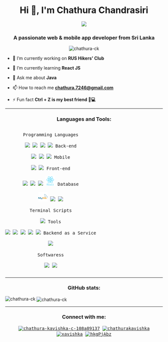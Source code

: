 <h1 align="center">Hi 👋, I'm Chathura Chandrasiri</h1>
<p align="center">
  <a href="https://github.com/DenverCoder1/readme-typing-svg"><img src="https://readme-typing-svg.herokuapp.com?&font=IBM+Plex+Sans&color=abcdef&size=20&center=true&vCenter=true&width=1000&lines=Welcome+to+my+GitHub+Profile!;I'm+a+Computer+Science+enthusiast;I'm+also+studying+Cloud+Engineering+and+Network+Engineering" /></a>
</p>
<h3 align="center">A passionate web & mobile app developer from Sri Lanka</h3>

<p align="center"> <img src="https://komarev.com/ghpvc/?username=chathura-ck&label=Profile%20views&color=0e75b6&style=flat" alt="chathura-ck" /> </p>

- 🔭 I’m currently working on **RUS Hikers' Club**

- 🌱 I’m currently learning **React JS**

- 💬 Ask me about **Java**

- 📫 How to reach me **chathura.7246@gmail.com**

- ⚡ Fun fact **Ctrl + Z is my best friend 🔄💻**

---

<h3 align="center">Languages and Tools:</h3>
<p style="display: inline-block;" align="center">
  <kbd>
    <kbd>Programming Languages</kbd>
    <br>
    <br>
    <img width="30px" src="https://cdn.jsdelivr.net/gh/devicons/devicon/icons/java/java-plain.svg" />
    <img width="30px" src="https://cdn.jsdelivr.net/gh/devicons/devicon/icons/javascript/javascript-plain.svg" />
    <img width="30px" src="https://cdn.jsdelivr.net/gh/devicons/devicon/icons/php/php-plain.svg" /> 
    <img width="30px" src="https://cdn.jsdelivr.net/gh/devicons/devicon/icons/python/python-plain.svg" />  
    
  </kbd>
  <kbd>
    <kbd>Back-end</kbd>
    <br>
    <br>
    <img width="30px" src="https://cdn.jsdelivr.net/gh/devicons/devicon/icons/nodejs/nodejs-original.svg" />
    <img width="30px" src="https://cdn.jsdelivr.net/gh/devicons/devicon/icons/express/express-original.svg" />
    <img width="30px" src="https://www.vectorlogo.zone/logos/springio/springio-icon.svg" />
  </kbd>
   <kbd>
    <kbd>Mobile</kbd>
    <br>
    <br>
    <img width="30px" src="https://cdn.jsdelivr.net/gh/devicons/devicon/icons/android/android-original.svg" />
    <img width="30px" src="https://cdn.jsdelivr.net/gh/devicons/devicon/icons/flutter/flutter-plain.svg" />
  </kbd>
  <kbd>
    <kbd>Front-end</kbd>
    <br>
    <br>
    <img width="30px" src="https://cdn.jsdelivr.net/gh/devicons/devicon/icons/html5/html5-original.svg" /> 
    <img width="30px" src="https://cdn.jsdelivr.net/gh/devicons/devicon/icons/css3/css3-plain.svg" /> 
    <img width="30px" src="https://cdn.jsdelivr.net/gh/devicons/devicon/icons/bootstrap/bootstrap-plain.svg" /> 
    <img width="30px" src="https://raw.githubusercontent.com/devicons/devicon/master/icons/react/react-original-wordmark.svg" />
  </kbd>
  <kbd>
    <kbd>Database</kbd>
    <br>
    <br>
    <img width="30px" src="https://raw.githubusercontent.com/devicons/devicon/master/icons/mysql/mysql-original-wordmark.svg" />
    <img width="30px" src="https://cdn.jsdelivr.net/gh/devicons/devicon/icons/mongodb/mongodb-plain.svg" />
    <img width="30px" src="https://cdn.jsdelivr.net/gh/devicons/devicon/icons/postgresql/postgresql-plain.svg" />
  </kbd>
  <br>
  <br>
  <kbd>
    <kbd>Terminal Scripts</kbd>
    <br>
    <br>
    <img width="30px" src="https://cdn.jsdelivr.net/gh/devicons/devicon/icons/bash/bash-original.svg" />
   
  </kbd>
  <kbd>
    <kbd>Tools</kbd>
    <br>
    <br>
    <img width="30px" src="https://cdn.jsdelivr.net/gh/devicons/devicon/icons/vscode/vscode-original.svg" />
    <img width="30px" src="https://cdn.jsdelivr.net/gh/devicons/devicon/icons/intellij/intellij-original.svg" />
    <img width="30px" src="https://cdn.jsdelivr.net/gh/devicons/devicon/icons/jupyter/jupyter-original.svg" />
    <img width="30px" src="https://cdn.jsdelivr.net/gh/devicons/devicon/icons/pycharm/pycharm-original.svg" />
    <img width="30px" src="https://cdn.jsdelivr.net/gh/devicons/devicon/icons/androidstudio/androidstudio-plain.svg" />
  </kbd>
   <kbd>
     <kbd>Backend as a Service</kbd>
    <br>
    <br>
    <img width="30px" src="https://cdn.jsdelivr.net/gh/devicons/devicon/icons/firebase/firebase-original.svg" />
  </kbd>
    <br>
    <br>
   <kbd> 
     <kbd>Softwaress</kbd>
    <br>
    <br>
    <img width="30px" src="https://cdn.jsdelivr.net/gh/devicons/devicon/icons/postman/postman-original.svg" />
    <img width="30px" src="https://cdn.jsdelivr.net/gh/devicons/devicon/icons/figma/figma-original.svg" />
  </kbd>
  </p>
   
---

<h3 align="center">GitHub stats:</h3>   
<p><img align="left" src="https://github-readme-stats.vercel.app/api/top-langs?username=chathura-ck&show_icons=true&theme=tokyonight&locale=en&layout=compact" alt="chathura-ck" /></p>
<p>&nbsp;<img align="center" src="https://github-readme-stats.vercel.app/api?username=chathura-ck&show_icons=true&theme=tokyonight&locale=en" alt="chathura-ck" /></p>

---
<h3 align="center">Connect with me:</h3>
<p align="center">
<kbd>
  <a href="https://linkedin.com/in/chathura-kavishka-c-108a89137" target="blank"><img align="center" src="https://raw.githubusercontent.com/rahuldkjain/github-profile-readme-generator/master/src/images/icons/Social/linked-in-alt.svg" alt="chathura-kavishka-c-108a89137" height="30" width="40" /></a>
  <a href="https://fb.com/chathurakavishka" target="blank"><img align="center" src="https://raw.githubusercontent.com/rahuldkjain/github-profile-readme-generator/master/src/images/icons/Social/facebook.svg" alt="chathurakavishka" height="30" width="40" /></a>
  <a href="https://www.youtube.com/c/xavishka" target="blank"><img align="center" src="https://raw.githubusercontent.com/rahuldkjain/github-profile-readme-generator/master/src/images/icons/Social/youtube.svg" alt="xavishka" height="30" width="40" /></a>
  <a href="https://discord.gg/hkgPjAbz" target="blank"><img align="center" src="https://raw.githubusercontent.com/rahuldkjain/github-profile-readme-generator/master/src/images/icons/Social/discord.svg" alt="hkgPjAbz" height="30" width="40" /></a>
</kbd>  
</p>
